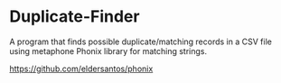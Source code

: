# Duplicate-Finder
A program that finds possible duplicate/matching records in a CSV file using metaphone Phonix library for matching strings.

https://github.com/eldersantos/phonix

